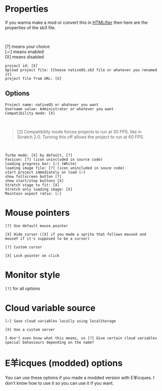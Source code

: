# Properties
If you wanna make a mod or convert this in [HTMLifier](https://sheeptester.github.io/htmlifier/) then here are the properties of the sb3 file.

<br>

[?] means your choice
<br>
[✓] means enabled
<br>
[X] means disabled

```
project id: [X]
Upload project file: [Choose nativeOS.sb3 file or whatever you renamed it]
project file from URL: [X]
```

## Options
```
Project name: nativeOS or whatever you want
Username value: Administrator or whatever you want
Compatibility mode: [X]
```
<br>

> [2] Compatibility mode forces projects to run at 30 FPS, like in Scratch 2.0. Turning this off allows the project to run at 60 FPS.

<br>

```
Turbo mode: [X] by default, [?]
Favicon: [?] (icon unincluded in source code)
loading progress bar: [✓] (White)
loading image file: [?] (icon unincluded in souce code)
start project immediately on load [✓]
show fullscreen button [?]
show start/stop buttons [X]
Stretch stage to fit: [X]
Stretch only loading image: [X]
Maintain aspect ratio: [✓]
```

# Mouse pointers
```
[?] Use default mouse pointer

[X] Hide cursor ([X] if you made a sprite that follows mouseX and mouseY if it's supposed to be a cursor)

[?] Custom cursor

[X] Lock pointer on click
```

# Monitor style
`[?]` for all options

# Cloud variable source
```
[✓] Save cloud variables locally using localStorage

[X] Use a custom server

I don't even know what this means, so [?] Give certain cloud variables special behaviours depending on the name?
```

# E羊icques (modded) options
You can use these options if you made a modded version with E羊icques. I don't know how to use it so you can use it if you want.
